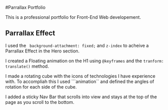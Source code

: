 #Parrallax Portfolio

This is a professional portfolio for Front-End Web developement. 

## Parrallax Effect

I used the ``` background-attachment: fixed;``` and ```z-index``` to acheive a Parrallax Effect in the Hero section.

I created a Floating animation on the H1 using ```@keyframes``` and the ```tranform: translate()``` method.

I made a rotating cube with the icons of technologies I have experience with. To accompliah this I used ```animation`` and defined the angles of rotation for each side of the cube.

I added a sticky Nav Bar that scrolls into view and stays at the top of the page as you scroll to the bottom.


